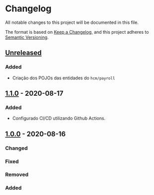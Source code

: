 # Changelog

All notable changes to this project will be documented in this file.

The format is based on [Keep a Changelog](https://keepachangelog.com/en/1.0.0/),
and this project adheres to [Semantic Versioning](https://semver.org/spec/v2.0.0.html).

## [Unreleased]

### Added

-   Criação dos POJOs das entidades do `hcm/payroll`

## [1.1.0] - 2020-08-17

### Added

-   Configurado CI/CD utilizando Github Actions.

## [1.0.0] - 2020-08-16

### Changed

### Fixed

### Removed

### Added

[Unreleased]: https://github.com/dev-senior-com-br/senior-hcm-node/compare/v1.1.0...HEAD

[1.1.0]: https://github.com/dev-senior-com-br/senior-hcm-node/compare/v1.0.0...1.1.0

[1.0.0]: https://github.com/dev-senior-com-br/senior-hcm-node/releases/tag/v1.0.0
